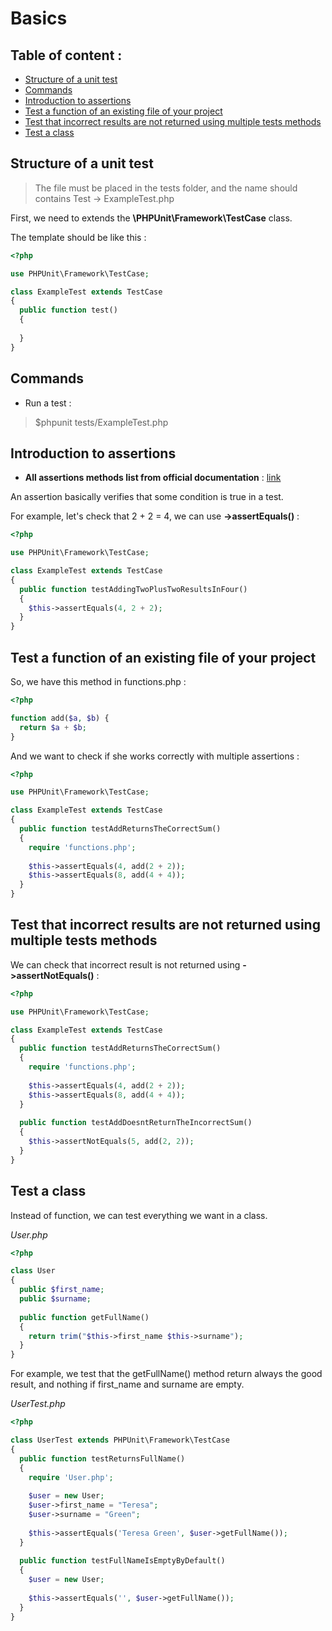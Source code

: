 # Basics

## Table of content :

* [Structure of a unit test](#structure-of-a-unit-test)
* [Commands](#commands)
* [Introduction to assertions](#introduction-to-assertions) 
* [Test a function of an existing file of your project](#test-a-function-of-an-existing-file-of-your-project)
* [Test that incorrect results are not returned using multiple tests methods](#test-that-incorrect-results-are-not-returned-using-multiple-tests-methods)
* [Test a class](#test-a-class)

## Structure of a unit test

> The file must be placed in the tests folder, and the name should contains Test -> ExampleTest.php

First, we need to extends the **\PHPUnit\Framework\TestCase** class.

The template should be like this :

```php
<?php

use PHPUnit\Framework\TestCase;

class ExampleTest extends TestCase
{
  public function test()
  {
  
  }
}
```

## Commands

- Run a test :
> $phpunit tests/ExampleTest.php

## Introduction to assertions

- **All assertions methods list from official documentation** : [link](https://phpunit.readthedocs.io/fr/latest/assertions.html)

An assertion basically verifies that some condition is true in a test.

For example, let's check that 2 + 2 = 4, we can use **->assertEquals()** :

```php
<?php

use PHPUnit\Framework\TestCase;

class ExampleTest extends TestCase
{
  public function testAddingTwoPlusTwoResultsInFour()
  {
    $this->assertEquals(4, 2 + 2);
  }
}
```

## Test a function of an existing file of your project

So, we have this method in functions.php :

```php
<?php

function add($a, $b) {
  return $a + $b;
}
```

And we want to check if she works correctly with multiple assertions :

```php
<?php

use PHPUnit\Framework\TestCase;

class ExampleTest extends TestCase
{
  public function testAddReturnsTheCorrectSum()
  {
    require 'functions.php';
    
    $this->assertEquals(4, add(2 + 2));
    $this->assertEquals(8, add(4 + 4));
  }
}
```

## Test that incorrect results are not returned using multiple tests methods

We can check that incorrect result is not returned using **->assertNotEquals()** :

```php
<?php

use PHPUnit\Framework\TestCase;

class ExampleTest extends TestCase
{
  public function testAddReturnsTheCorrectSum()
  {
    require 'functions.php';
    
    $this->assertEquals(4, add(2 + 2));
    $this->assertEquals(8, add(4 + 4));
  }
  
  public function testAddDoesntReturnTheIncorrectSum()
  {
    $this->assertNotEquals(5, add(2, 2));
  }
}
```

## Test a class

Instead of function, we can test everything we want in a class.

*User.php*
```php
<?php

class User
{
  public $first_name;
  public $surname;
  
  public function getFullName()
  {
    return trim("$this->first_name $this->surname");
  }
}
```

For example, we test that the getFullName() method return always the good result, and nothing if first_name and surname are empty.

*UserTest.php*
```php
<?php

class UserTest extends PHPUnit\Framework\TestCase
{
  public function testReturnsFullName()
  {
    require 'User.php';
    
    $user = new User;
    $user->first_name = "Teresa";
    $user->surname = "Green";
    
    $this->assertEquals('Teresa Green', $user->getFullName());
  }
  
  public function testFullNameIsEmptyByDefault()
  {
    $user = new User;
    
    $this->assertEquals('', $user->getFullName());
  }
}
```

